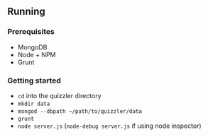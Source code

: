 ## Running

### Prerequisites
* MongoDB
* Node + NPM
* Grunt

### Getting started
* `cd` into the quizzler directory
* `mkdir data`
* `mongod --dbpath ~/path/to/quizzler/data`
* `grunt`
* `node server.js` (`node-debug server.js` if using node inspector)
